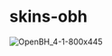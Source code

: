 # skins-obh
![OpenBH_4-1-800x445](https://user-images.githubusercontent.com/114641657/197843465-ab043d87-5bf1-4d59-9c2d-c91902f3f27a.png)


